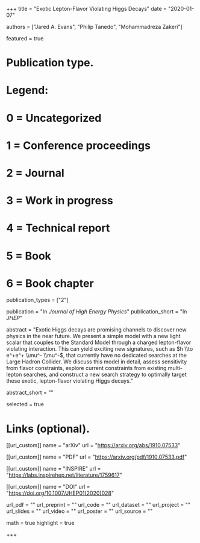 +++
title = "Exotic Lepton-Flavor Violating Higgs Decays"
date = "2020-01-07"

authors = ["Jared A. Evans", "Philip Tanedo", "Mohammadreza Zakeri"]

featured = true

# Publication type.
# Legend:
# 0 = Uncategorized
# 1 = Conference proceedings
# 2 = Journal
# 3 = Work in progress
# 4 = Technical report
# 5 = Book
# 6 = Book chapter
publication_types = ["2"]

publication = "In *Journal of High Energy Physics*"
publication_short = "In *JHEP*"

abstract = "Exotic Higgs decays are promising channels to discover new physics in the near future. We present a simple model with a new light scalar that couples to the Standard Model through a charged lepton-flavor violating interaction. This can yield exciting new signatures, such as $h \\to e^+e^+ \\mu^- \\mu^-$, that currently have no dedicated searches at the Large Hadron Collider. We discuss this model in detail, assess sensitivity from flavor constraints, explore current constraints from existing multi-lepton searches, and construct a new search strategy to optimally target these exotic, lepton-flavor violating Higgs decays."

abstract_short = ""

selected = true

# Links (optional).
[[url_custom]]
name = "arXiv"
url = "https://arxiv.org/abs/1910.07533"

[[url_custom]]
name = "PDF"
url = "https://arxiv.org/pdf/1910.07533.pdf"

[[url_custom]]
name = "INSPIRE"
url = "https://labs.inspirehep.net/literature/1759617"

[[url_custom]]
name = "DOI"
url = "https://doi.org/10.1007/JHEP01(2020)028"

url_pdf = ""
url_preprint = ""
url_code = ""
url_dataset = ""
url_project = ""
url_slides = ""
url_video = ""
url_poster = ""
url_source = ""

math = true
highlight = true

+++
